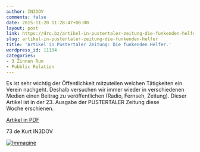 ```yaml
---
author: IN3DOV
comments: false
date: 2015-11-20 11:28:47+00:00
layout: post
link: https://drc.bz/artikel-in-pustertaler-zeitung-die-funkenden-helfer/
slug: artikel-in-pustertaler-zeitung-die-funkenden-helfer
title: 'Artikel in Pustertaler Zeitung: Die funkenden Helfer.'
wordpress_id: 11134
categories:
- 3 Zinnen Run
- Pubblic Relation
---
```


Es ist sehr wichtig der Öffentlichkeit mitzuteilen welchen Tätigkeiten ein Verein nachgeht. Deshalb versuchen wir immer wieder in verschiedenen Medien einen Beitrag zu veröffentlichen (Radio, Fernseh, Zeitung). Dieser Artikel ist in der 23. Ausgabe der PUSTERTALER Zeitung diese Woche erschienen.




[Artikel in PDF](https://drc.bz/wp-content/uploads/2015/11/20151120121422625.pdf)


73 de Kurt IN3DOV

[![Immagine](https://drc.bz/wp-content/uploads/2015/11/Immagine.jpg)](https://drc.bz/wp-content/uploads/2015/11/Immagine.jpg)


